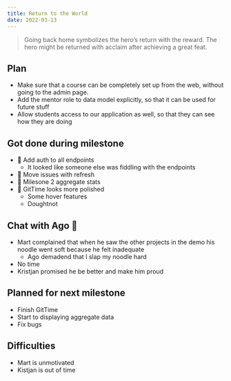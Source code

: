```yaml
---
title: Return to the World
date: 2022-03-13
---
```

> Going back home symbolizes the hero’s return with the reward. The hero might be returned with acclaim after achieving a great feat.


## Plan
- Make sure that a course can be completely set up from the web, without going to the admin page.
- Add the mentor role to data model explicitly, so that it can be used for future stuff
- Allow students access to our application as well, so that they can see how they are doing

## Got done during milestone
- 🐞 Add auth to all endpoints
    - It looked like someone else was fiddling with the endpoints
- 🐞 Move issues with refresh
- 🐝 Milesone 2 aggregate stats
- 🐝 GitTime looks more polished
    - Some hover features
    - Doughtnot


## Chat with Ago 🐢
- Mart complained that when he saw the other projects in the demo his noodle went soft because he felt inadequate
    - Ago demadend that I slap my noodle hard 
- No time
- Kristjan promised he be better and make him proud



## Planned for next milestone
- Finish GitTime
- Start to displaying aggregate data 
- Fix bugs

## Difficulties
- Mart is unmotivated 
- Kistjan is out of time